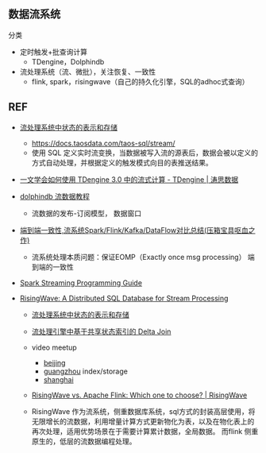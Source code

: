## 数据流系统


分类
- 定时触发+批查询计算
  - TDengine，Dolphindb
- 流处理系统（流、微批），关注恢复、一致性
  - flink, spark，risingwave（自己的持久化引擎，SQL的adhoc式查询）



## REF

- [流处理系统中状态的表示和存储](https://www.skyzh.dev/posts/articles/2022-01-15-store-of-streaming-states/)
  - https://docs.taosdata.com/taos-sql/stream/ 
  - 使用 SQL 定义实时流变换，当数据被写入流的源表后，数据会被以定义的方式自动处理，并根据定义的触发模式向目的表推送结果。

- [一文学会如何使用 TDengine 3.0 中的流式计算 - TDengine | 涛思数据](https://www.taosdata.com/engineering/14410.html)

- [dolphindb 流数据教程](https://github.com/dolphindb/Tutorials_CN/blob/master/streaming_tutorial.md)
  - 流数据的发布-订阅模型， 数据窗口

- [端到端一致性,流系统Spark/Flink/Kafka/DataFlow对比总结(压箱宝具呕血之作)](https://zhuanlan.zhihu.com/p/77677075)

  - 流系统处理本质问题：保证EOMP（Exactly once msg processing） 端到端的一致性

- [Spark Streaming Programming Guide](https://spark.apache.org/docs/latest/streaming-programming-guide.html)


- [RisingWave: A Distributed SQL Database for Stream Processing](https://github.com/risingwavelabs/risingwave)
  - [流处理系统中状态的表示和存储](https://www.skyzh.dev/posts/articles/2022-01-15-store-of-streaming-states/)
  - [流处理引擎中基于共享状态索引的 Delta Join](https://www.skyzh.dev/posts/articles/2022-05-29-shared-state-in-risingwave/)
  - video meetup
    - [beijing](https://www.bilibili.com/video/BV1KA411y7y9/?vd_source=cb89d4d1d62d7078c18f97207aed2c70)
    - [guangzhou](https://www.bilibili.com/video/BV1gg4y1G7bD/) index/storage
    - [shanghai](https://www.bilibili.com/video/BV1Vk4y1J78x)
  - [RisingWave vs. Apache Flink: Which one to choose? | RisingWave](https://www.risingwave.dev/docs/current/risingwave-flink-comparison/)

  - RisingWave 作为流系统，侧重数据库系统，sql方式的封装高层使用，将无限增长的流数据，利用增量计算方式更新物化为表，以及在物化表上的再次处理，适用优势场景在于需要计算累计数据，全局数据。 而flink 侧重原生的，低层的流数据编程处理。
